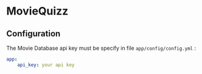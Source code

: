 MovieQuizz
==========


## Configuration

The Movie Database api key must be specify in file ```app/config/config.yml``` : 

```yaml
app:
    api_key: your api key
```
